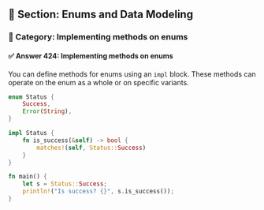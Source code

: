## 📘 Section: Enums and Data Modeling  
### 🔹 Category: Implementing methods on enums  
#### ✅ Answer 424: Implementing methods on enums

You can define methods for enums using an `impl` block. These methods can operate on the enum as a whole or on specific variants.

```rust
enum Status {
    Success,
    Error(String),
}

impl Status {
    fn is_success(&self) -> bool {
        matches!(self, Status::Success)
    }
}

fn main() {
    let s = Status::Success;
    println!("Is success? {}", s.is_success());
}
```
